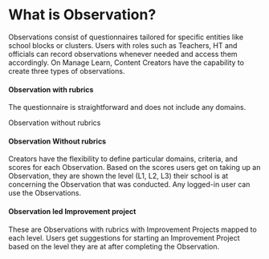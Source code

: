 # What is Observation?

Observations consist of questionnaires tailored for specific entities like school blocks or clusters. Users with roles such as Teachers, HT and officials can record observations whenever needed and access them accordingly. On Manage Learn, Content Creators have the capability to create three types of observations.



#### Observation with rubrics

The questionnaire is straightforward and does not include any domains.

Observation without rubrics

#### Observation Without rubrics

Creators have the flexibility to define particular domains, criteria, and scores for each Observation. Based on the scores users get on taking up an Observation, they are shown the level (L1, L2, L3) their school is at concerning the Observation that was conducted. Any logged-in user can use the Observations.&#x20;

#### Observation led Improvement project

These are Observations with rubrics with Improvement Projects mapped to each level. Users get suggestions for starting an Improvement Project based on the level they are at after completing the Observation.

